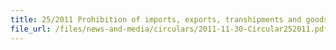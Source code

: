 ```yaml
---
title: 25/2011 Prohibition of imports, exports, transhipments and goods in transit from/to Libya
file_url: /files/news-and-media/circulars/2011-11-30-Circular252011.pdf
---
```

